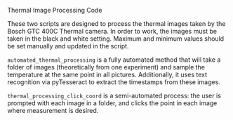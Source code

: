Thermal Image Processing Code

These two scripts are designed to process the thermal images taken by the Bosch GTC 400C Thermal camera. 
In order to work, the images must be taken in the black and white setting. Maximum and minimum values should be set manually and updated in the script. 

`automated_thermal_processing` is a fully automated method that will take a folder of images (theoretically from one experiment) and sample the temperature at the same point in all pictures. Additionally, it uses text recognition via pyTesseract to extract the timestamps from these images. 

`thermal_processing_click_coord` is a semi-automated process: the user is prompted with each image in a folder, and clicks the point in each image where measurement is desired. 
